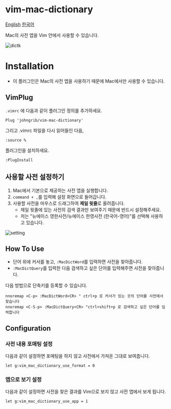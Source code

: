 # vim-mac-dictionary

[English](README.md) [한국어](README_kr.md)

Mac의 사전 앱을 Vim 안에서 사용할 수 있습니다.

![dictk](https://user-images.githubusercontent.com/1855714/48100158-79edc500-e265-11e8-89e1-0a234c445fb5.gif)

# Installation

* 이 플러그인은 Mac의 사전 앱을 사용하기 때문에 Mac에서만 사용할 수 있습니다.

## VimPlug

`.vimrc` 에 다음과 같이 플러그인 정의를 추가하세요.

```viml
Plug 'johngrib/vim-mac-dictionary'
```

그리고 .vimrc 파일을 다시 읽어들인 다음,

```viml
:source %
```

플러그인을 설치하세요.

```viml
:PlugInstall
```

## 사용할 사전 설정하기

1. Mac에서 기본으로 제공하는 사전 앱을 실행합니다.
2. `command + ,`를 입력해 설정 화면으로 들어갑니다.
3. 사용할 사전을 마우스로 드래그하여 **제일 윗줄**로 올려줍니다.
    * 제일 윗줄에 있는 사전의 검색 결과만 보여주기 때문에 반드시 설정해주세요.
    * 저는 "뉴에이스 영한사전/뉴에이스 한영사전 (한국어-영어)"를 선택해 사용하고 있습니다.

![setting](https://user-images.githubusercontent.com/1855714/48068975-89462180-e217-11e8-9f01-a7d58ba690d8.png )

## How To Use

* 단어 위에 커서를 놓고, `:MacDictWord`를 입력하면 사전을 찾아줍니다.
* `:MacDictQuery`를 입력한 다음 검색하고 싶은 단어를 입력해주면 사전을 찾아줍니다.

다음 방법으로 단축키를 등록할 수 있습니다.

```viml
nnoremap <C-p> :MacDictWord<CR> " ctrl+p 로 커서가 있는 곳의 단어를 사전에서 찾습니다
nnoremap <C-S-p> :MacDictQuery<CR> "ctrl+shift+p 로 검색하고 싶은 단어를 입력합니다
```

## Configuration

### 사전 내용 포매팅 설정

다음과 같이 설정하면 포매팅을 하지 않고 사전에서 가져온 그대로 보여줍니다.

```viml
let g:vim_mac_dictionary_use_format = 0
```

### 앱으로 보기 설정

다음과 같이 설정하면 사전을 찾은 결과를 Vim으로 보지 않고 사전 앱에서 보게 됩니다.

```viml
let g:vim_mac_dictionary_use_app = 1
```

